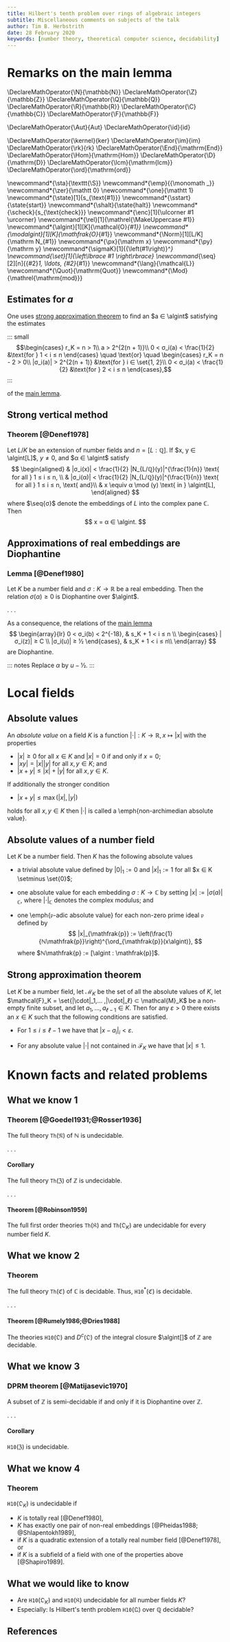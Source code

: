 ```yaml
---
title: Hilbert's tenth problem over rings of algebraic integers
subtitle: Miscellaneous comments on subjects of the talk
author: Tim B. Herbstrith
date: 28 February 2020
keywords: [number theory, theoretical computer science, decidability]
---
```


# Remarks on the main lemma

<span>
\DeclareMathOperator{\N}{\mathbb{N}}
\DeclareMathOperator{\Z}{\mathbb{Z}}
\DeclareMathOperator{\Q}{\mathbb{Q}}
\DeclareMathOperator{\R}{\mathbb{R}}
\DeclareMathOperator{\C}{\mathbb{C}}
\DeclareMathOperator{\F}{\mathbb{F}}

\DeclareMathOperator{\Aut}{Aut}
\DeclareMathOperator{\id}{id}

\DeclareMathOperator{\kernel}{ker}
\DeclareMathOperator{\im}{im}
\DeclareMathOperator{\rk}{rk}
\DeclareMathOperator{\End}{\mathrm{End}}
\DeclareMathOperator{\Hom}{\mathrm{Hom}}
\DeclareMathOperator{\D}{\mathrm{D}}
\DeclareMathOperator{\lcm}{\mathrm{lcm}}
\DeclareMathOperator{\ord}{\mathrm{ord}}

\newcommand*{\sta}{\texttt{\S}}
\newcommand*{\emp}{{\monomath \_}}
\newcommand*{\zer}{\mathtt 0}
\newcommand*{\one}{\mathtt 1}
\newcommand*{\state}[1]{s_{\text{#1}}}
\newcommand*{\sstart}{\state{start}}
\newcommand*{\shalt}{\state{halt}}
\newcommand*{\scheck}{s_{\text{check}}}
\newcommand*{\enc}[1]{\ulcorner #1 \urcorner}
\newcommand*{\rel}[1]{\mathrel{\MakeUppercase #1}}
\newcommand*{\algint}[1][K]{\mathcal{O}_{#1}}
\newcommand*{\modalgint}[1][K]{\mathfrak{O}_{#1}}
\newcommand*{\Norm}[1][L/K]{\mathrm N_{#1}}
\newcommand*{\px}{\mathrm x}
\newcommand*{\py}{\mathrm y}
\newcommand*{\sigmaK}[1]{{\left(#1\right)}^*}
\newcommand{\set}[1]{\left\lbrace #1 \right\rbrace}
\newcommand*{\seq}[2][n]{{#2}_1, \ldots, {#2}_{#1}}
\newcommand*{\lang}{\mathcal{L}}
\newcommand*{\Quot}{\mathrm{Quot}}
\newcommand*{\Mod}{\mathrel{\mathrm{mod}}}
</span>

## Estimates for $a$

One uses [strong approximation theorem](#strong-approximation-theorem) to find
an $a ∈ \algint$ satisfying the estimates

::: small
$$\begin{cases}
  r_K = n > 1\\
  a > 2^{2(n + 1)}\\
  0 < σ_i(a) < \frac{1}{2} &\text{for } 1 < i ≤ n
\end{cases}
\quad \text{or} \quad
\begin{cases}
  r_K = n - 2 > 0\\
  |σ_i(a)| > 2^{2(n + 1)} &\text{for } i ∈ \set{1, 2}\\
  0 < σ_i(a) < \frac{1}{2} &\text{for } 2 < i ≤ n
\end{cases},$$
:::

of the [main lemma](./index.html#main-lemma).

## Strong vertical method

### Theorem [@Denef1978]

Let $L/K$ be an extension of number fields and $n = [L : ℚ]$. If $x, y ∈
\algint[L]$, $y ≠ 0$, and $α ∈ \algint$ satisfy
$$
\begin{aligned}
  & |σ_i(x)| < \frac{1}{2} |N_{L/ℚ}(y)|^{\frac{1}{n}}
    \text{ for all } 1 ≤ i ≤ n, \\
  & |σ_i(α)| < \frac{1}{2} |N_{L/ℚ}(y)|^{\frac{1}{n}}
    \text{ for all } 1 ≤ i ≤ n, \text{ and}\\
  & x \equiv α \mod (y) \text{ in } \algint[L],
\end{aligned}
$$
where $\seq{σ}$ denote the embeddings of $L$ into the complex pane
$ℂ$. Then
$$
  x = α ∈ \algint.
$$

## Approximations of real embeddings are Diophantine

### Lemma [@Denef1980]

Let $K$ be a number field and $σ: K → ℝ$ be a real embedding. Then the
relation $σ(α) ≥ 0$ is Diophantine over $\algint$.

. . .

As a consequence, the relations of the [main lemma](./index.html#main-lemma)
$$
\begin{array}{lr}
0 < σ_i(b) < 2^{-18}, & s_K + 1 < i ≤ n \\
\begin{cases}
  |σ_i(z)| ≥ C \\
  |σ_i(u)| ≥ ½
\end{cases}, & s_K + 1 < i ≤ n\\
\end{array}
$$
are Diophantine.

::: notes
Replace $α$ by $u - ½$.
:::

<!--
██       ██████   ██████     ███████ ██      ██████  ███████
██      ██    ██ ██          ██      ██      ██   ██ ██
██      ██    ██ ██          █████   ██      ██   ██ ███████
██      ██    ██ ██          ██      ██      ██   ██      ██
███████  ██████   ██████     ██      ███████ ██████  ███████
-->
# Local fields

## Absolute values

An *absolute value* on a field $K$ is a function $|\cdot| : K → ℝ, x ↦
|x|$ with the properties

* $|x| ≥ 0$ for all $x ∈ K$ and $|x| = 0$ if and only if $x = 0$;
* $|xy| = |x| |y|$ for all $x, y ∈ K$; and
* $|x + y| ≤ |x| + |y|$ for all $x, y ∈ K$.

If additionally the stronger condition

* $|x + y| ≤ \max(|x|, |y|)$

holds for all $x, y ∈ K$ then $|\cdot|$ is called a \emph{non-archimedian
absolute value}.

## Absolute values of a number field

Let $K$ be a number field. Then $K$ has the following absolute values

* a trivial absolute value defined by $|0|_1 := 0$ and $|x|_1 :=
  1$ for all $x ∈ K \setminus \set{0}$;

* one absolute value for each embedding $σ: K → ℂ$ by setting $|x| :=
  |σ(a)|_ℂ$, where $|\cdot|_{ℂ}$ denotes the complex modulus; and

* one \emph{$\mathfrak{p}$-adic absolute value} for each non-zero
  prime ideal $\mathfrak{p}$ defined by
  $$
    |x|_{\mathfrak{p}} :=
     \left(\frac{1}{ℕ\mathfrak{p}}\right)^{\ord_{\mathfrak{p}}(x\algint)},
  $$
  where $ℕ\mathfrak{p} := [\algint : \mathfrak{p}]$.

## Strong approximation theorem

Let $K$ be a number field, let $\mathcal{M}_K$ be the set of all the
absolute values of $K$, let $\mathcal{F}_K = \set{|\cdot|_1,… ,|\cdot|_ℓ}
⊂ \mathcal{M}_K$ be a non-empty finite subset, and let $a_1,…,a_{ℓ - 1} ∈
K$. Then for any $ε > 0$ there exists an $x ∈ K$ such that the following
conditions are satisfied.

* For $1 ≤ i ≤ ℓ - 1$ we have that $|x − a_i|_i <ε$.

* For any absolute value $|\cdot|$ not contained in $\mathcal{F}_K$
we have that $|x| ≤ 1$.

<!--
███████  █████   ██████ ████████ ███████
██      ██   ██ ██         ██    ██
█████   ███████ ██         ██    ███████
██      ██   ██ ██         ██         ██
██      ██   ██  ██████    ██    ███████
-->
# Known facts and related problems

## What we know 1

### Theorem [@Goedel1931;@Rosser1936]

The full theory $\mathtt{Th}(\mathfrak{N})$ of $ℕ$ is undecidable.

. . .

#### Corollary

The full theory $\mathtt{Th}(\mathfrak{Z})$ of $ℤ$ is undecidable.

. . .

#### Theorem [@Robinson1959]

The full first order theories $\mathtt{Th}(\mathfrak{K})$ and
$\mathtt{Th}(\mathfrak{O}_K)$ are undecidable for every number field $K$.


## What we know 2

### Theorem

The full theory $\mathtt{Th}(\mathfrak{C})$ of $ℂ$ is decidable. Thus,
$\mathtt{H10}^*(\mathfrak{C})$ is decidable.

. . .


#### Theorem [@Rumely1986;@Dries1988]

The theories $\mathtt{H10}(\mathfrak{O})$ and $D^c(\mathfrak{O})$ of the
integral closure $\algint[]$ of $ℤ$ are decidable.



## What we know 3

### DPRM theorem [@Matijasevic1970]

A subset of $ℤ$ is semi-decidable if and only if it is Diophantine over $ℤ$.

. . .

#### Corollary

$\mathtt{H10}(\mathfrak{Z})$ is undecidable.



## What we know 4

### Theorem

$\mathtt{H10}(\mathfrak{O}_K)$ is undecidable if

* $K$ is totally real [@Denef1980],
* $K$ has exactly one pair of non-real embeddings [@Pheidas1988; @Shlapentokh1989],
* if $K$ is a quadratic extension of a totally real number field [@Denef1978], or
* if $K$ is a subfield of a field with one of the properties above [@Shapiro1989].


## What we would like to know

* Are $\mathtt{H10}(\mathfrak{O}_K)$ and $\mathtt{H10}(\mathfrak{K})$
  undecidable for all number fields $K$?
* Especially: Is Hilbert's tenth problem $\mathtt{H10}(\mathfrak{Q})$ over $ℚ$
  decidable?

## References
